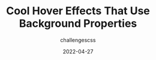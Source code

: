 ---
author: challengescss
date: 2022-04-27
draft: true
permalink: false
publisher: css
tags:
  - css
  - effects
target_url: https://css-tricks.com/cool-hover-effects-using-background-properties/
title: Cool Hover Effects That Use Background Properties
---